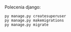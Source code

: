 Polecenia django:

```
py manage.py createsuperuser
py manage.py makemigrations
py manage.py migrate
```